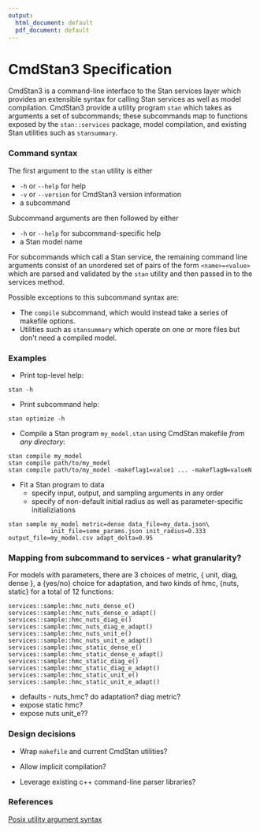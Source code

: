 ```yaml
---
output:
  html_document: default
  pdf_document: default
---
```


# CmdStan3 Specification

CmdStan3 is a command-line interface to the Stan services layer
which provides an extensible syntax for calling Stan services
as well as model compilation.
CmdStan3 provide a utility program `stan` which takes as arguments
a set of subcommands; these subcommands map to functions
exposed by the `stan::services` package, model compilation,
and existing Stan utilities such as `stansummary`.

### Command syntax 

The first argument to the `stan` utility is either

- `-h` or `--help` for help
- `-v` or `--version` for CmdStan3 version information
- a subcommand

Subcommand arguments are then followed by either

- `-h` or `--help` for subcommand-specific help
- a Stan model name

For subcommands which call a Stan service,
the remaining command line arguments consist of an
unordered set of pairs of the form `<name>=<value>`
which are parsed and validated by the `stan` utility
and then passed in to the services method.

Possible exceptions to this subcommand syntax are:

- The `compile` subcommand, which would instead take a series of makefile options.
- Utilities such as `stansummary` which operate on one or more files but don't need a compiled model.



### Examples

- Print top-level help:
```
stan -h
```

- Print subcommand help:
```
stan optimize -h
```

- Compile a Stan program `my_model.stan` using CmdStan makefile _from any directory_:

```
stan compile my_model
stan compile path/to/my_model
stan compile path/to/my_model -makeflag1=value1 ... -makeflagN=valueN
```


- Fit a Stan program to data
  + specify input, output, and sampling arguments in any order
  + specify of non-default initial radius as well as parameter-specific initializiations

```
stan sample my_model metric=dense data_file=my_data.json\
            init_file=some_params.json init_radius=0.333 output_file=my_model.csv adapt_delta=0.95
```


### Mapping from subcommand to services - what granularity?


For models with parameters, there are 3 choices of metric, { unit, diag, dense }, a {yes/no} choice for adaptation, and two kinds of hmc, {nuts, static} for a total of 12 functions:

```
services::sample::hmc_nuts_dense_e()
services::sample::hmc_nuts_dense_e_adapt()
services::sample::hmc_nuts_diag_e()
services::sample::hmc_nuts_diag_e_adapt()
services::sample::hmc_nuts_unit_e()
services::sample::hmc_nuts_unit_e_adapt()
services::sample::hmc_static_dense_e()
services::sample::hmc_static_dense_e_adapt()
services::sample::hmc_static_diag_e()
services::sample::hmc_static_diag_e_adapt()
services::sample::hmc_static_unit_e()
services::sample::hmc_static_unit_e_adapt()
```

- defaults - nuts_hmc? do adaptation?  diag metric?
- expose static hmc?
- expose nuts unit_e??

### Design decisions

- Wrap `makefile` and current CmdStan utilities?

- Allow implicit compilation?

- Leverage existing c++ command-line parser libraries?



### References

[Posix utility argument syntax](https://pubs.opengroup.org/onlinepubs/9699919799/basedefs/V1_chap12.html)



